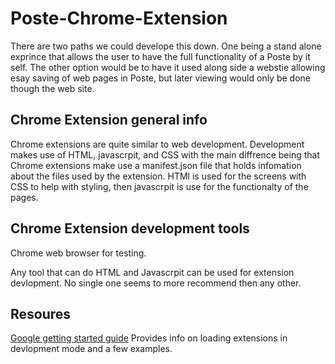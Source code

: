 # Poste-Chrome-Extension
There are two paths we could develope this down. One being a stand alone exprince that allows the user to have the full functionality of a Poste by it self. The other option would be to have it used along side a webstie allowing esay saving of web pages in Poste, but later viewing would only be done though the web site. 
## Chrome Extension general info
Chrome extensions are quite similar to web development. Development makes use of HTML, javascrpit, and CSS with the main diffrence being that Chrome extensions make use a manifest.json file that holds infomation about the files used by the extension. HTMl is used for the screens with CSS to help with styling, then javascrpit is use for the functionalty of the pages. 

## Chrome Extension development tools
Chrome web browser for testing.

Any tool that can do HTML and Javascrpit can be used for extension devlopment. No single one seems to more recommend then any other.

## Resoures 
[Google getting started guide](https://developer.chrome.com/docs/extensions/mv3/getstarted/)
Provides info on loading extensions in devlopment mode and a few examples.
